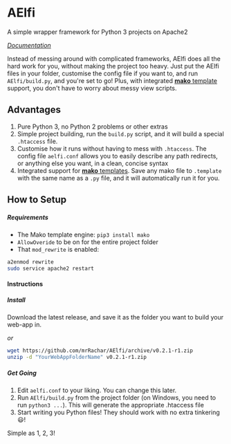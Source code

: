 # AElfi
A simple wrapper framework for Python 3 projects on Apache2

*[Documentation](AElfi/docs/main.md)*

Instead of messing around with complicated frameworks, AElfi does all the hard work for you, without making the project too heavy. Just put the AElfi files in your folder, customise the config file if you want to, and run `AElfi/build.py`, and you're set to go! Plus, with integrated [**mako** template](http://www.makotemplates.org/) support, you don't have to worry about messy view scripts.

## Advantages

 1. Pure Python 3, no Python 2 problems or other extras
 2. Simple project building, run the `build.py` script, and it will build a special `.htaccess` file.
 3. Customise how it runs without having to mess with `.htaccess`. The config file `aelfi.conf` allows you to easily describe any path redirects, or anything else you want, in a clean, concise syntax
 4. Integrated support for [**mako** templates](http://www.makotemplates.org/). Save any mako file to `.template` with the same name as a `.py` file, and it will automatically run it for you.



## How to Setup
##### Requirements

- The Mako template engine: `pip3 install mako`
- `AllowOveride` to be on for the entire project folder
- That `mod_rewrite` is enabled:  
```bash
a2enmod rewrite
sudo service apache2 restart
```

#### Instructions
##### Install
Download the latest release, and save it as the folder you want to build your web-app in.

   *or*
```bash
wget https://github.com/mrRachar/AElfi/archive/v0.2.1-r1.zip
unzip -d "YourWebAppFolderName" v0.2.1-r1.zip
```

##### Get Going
1. Edit `aelfi.conf` to your liking. You can change this later. 
2. Run `AElfi/build.py` from the project folder (on Windows, you need to run `python3 ...`). This will generate the appropriate .htaccess file
3. Start writing you Python files! They should work with no extra tinkering :smiley:!

Simple as 1, 2, 3!
